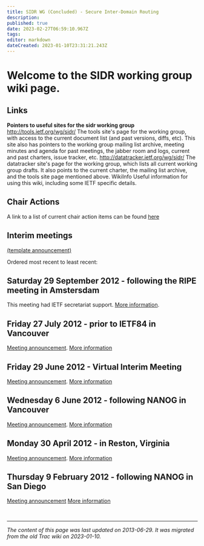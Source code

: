 ```yaml
---
title: SIDR WG (Concluded) - Secure Inter-Domain Routing
description: 
published: true
date: 2023-02-27T06:59:10.967Z
tags: 
editor: markdown
dateCreated: 2023-01-10T23:31:21.243Z
---
```


# Welcome to the SIDR working group wiki page.
## Links
**Pointers to useful sites for the sidr working group**
 http://tools.ietf.org/wg/sidr/
The tools site's page for the working group, with access to the current document list (and past versions, diffs, etc). This site also has pointers to the working group mailing list archive, meeting minutes and agenda for past meetings, the jabber room and logs, current and past charters, issue tracker, etc.
 http://datatracker.ietf.org/wg/sidr/
The datatracker site's page for the working group, which lists all current working group drafts. It also points to the current charter, the mailing list archive, and the tools site page mentioned above.
WikiInfo
Useful information for using this wiki, including some IETF specific details.
## Chair Actions
A link to a list of current chair action items can be found [here](/group/sidr/ChairActions)

## Interim meetings
[(template announcement)](/group/sidr/SIDRInterimTemplate)

Ordered most recent to least recent:

## Saturday 29 September 2012 - following the RIPE meeting in Amstersdam
This meeting had IETF secretariat support. [More information](/group/sidr/InterimMeeting20120929).

## Friday 27 July 2012 - prior to IETF84 in Vancouver
[Meeting announcement](http://www.ietf.org/mail-archive/web/sidr/current/msg04824.html). [More information](/group/sidr/InterimMeeting20120727)

## Friday 29 June 2012 - Virtual Interim Meeting
[Meeting announcement](http://www.ietf.org/mail-archive/web/sidr/current/msg04776.html). [More information](/group/sidr/InterimMeeting20120629)

## Wednesday 6 June 2012 - following NANOG in Vancouver
[Meeting announcement](http://www.ietf.org/mail-archive/web/sidr/current/msg04563.html). [More information](/group/sidr/InterimMeeting20120606)

## Monday 30 April 2012 - in Reston, Virginia
[Meeting announcement](http://www.ietf.org/mail-archive/web/sidr/current/msg04394.html). [More information](/group/sidr/InterimMeeting20120430)

## Thursday 9 February 2012 - following NANOG in San Diego
[Meeting announcement](http://www.ietf.org/mail-archive/web/sidr/current/msg03881.html) [More information](/group/sidr/InterimMeeting20120209)

&nbsp;
&nbsp;
&nbsp;

---

*The content of this page was last updated on 2013-06-29. It was migrated from the old Trac wiki on 2023-01-10.*
